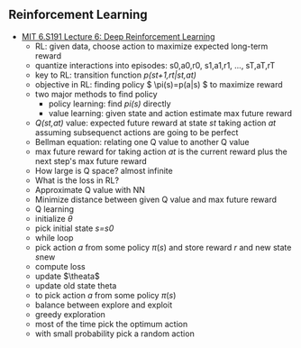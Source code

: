 ## Reinforcement Learning


* [MIT 6.S191 Lecture 6: Deep Reinforcement Learning ](https://www.youtube.com/watch?v=xWe58WGWmlk&index=4&list=PLkkuNyzb8LmxFutYuPA7B4oiMn6cjD6Rs)
  * RL: given data, choose action to maximize expected long-term reward
  * quantize interactions into episodes: s0,a0,r0, s1,a1,r1, ..., sT,aT,rT
  * key to RL: transition function *p(st+1,rt|st,at)*
  * objective in RL: finding policy $ \pi(s)=p(a|s) \$ to maximize reward
  * two major methods to find policy
    * policy learning: find *pi(s)* directly
    * value learning: given state and action estimate max future reward
  * *Q(st,at)* value: expected future reward at state *st* taking action *at* assuming subsequenct actions are going to be perfect
  * Bellman equation: relating one Q value to another Q value
  * max future reward for taking action *at* is the current reward plus the next step's max future reward 
  * How large is Q space? almost infinite
  * What is the loss in RL?
  * Approximate Q value with NN
  * Minimize distance between given Q value and max future reward
  * Q learning
   - initialize $\theta$
   - pick initial state *s=s0*
   - while loop
    - pick action *a* from some policy $\pi(s)$ and store reward *r* and new state *s*new
    - compute loss
    - update $\theata$
    - update old state theta
  * to pick action *a* from some policy $\pi(s)$ 
   - balance between explore and exploit
   - greedy exploration
   - most of the time pick the optimum action
   - with small probability pick a random action
   
  
    
  


